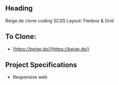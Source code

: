 ## Heading

Beige.de clone coding
SCSS Layout: Flexbox & Grid

## To Clone:

- [https://beige.de/](https://beige.de/)

## Project Specifications

- Responsive web

